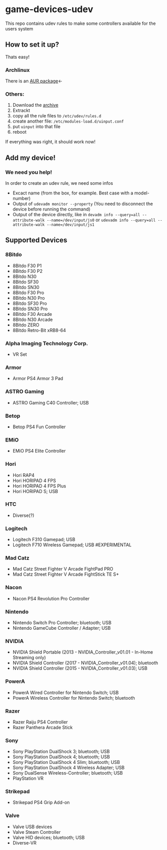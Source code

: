 # game-devices-udev
This repo contains udev rules to make some controllers available for the users system

## How to set it up?
Thats easy!

### Archlinux
There is an [AUR package](https://aur.archlinux.org/packages/game-devices-udev/)←

### Others:
1. Download the [archive](https://gitlab.com/Fabish/game-devices-udev/-/archive/master/game-devices-udev-master.zip)
2. Extrackt
3. copy all the rule files to `/etc/udev/rules.d`
4. create another file: `/etc/modules-load.d/uinput.conf`
5. put `uinput` into that file
6. reboot

If everything was right, it should work now!

## Add my device!
### We need you help!
In order to create an udev rule, we need some infos
* Excact name (from the box, for example. Best case with a model-number)
* Output of `udevadm monitor --property` (You need to disconnect the device before running the command)
* Output of the device directly, like in `devadm info --query=all --attribute-walk --name=/dev/input/js0` or `udevadm info --query=all --attribute-walk --name=/dev/input/js1`

## Supported Devices
### 8Bitdo
* 8Bitdo F30 P1
* 8Bitdo F30 P2
* 8Bitdo N30
* 8Bitdo SF30
* 8Bitdo SN30
* 8Bitdo F30 Pro
* 8Bitdo N30 Pro
* 8Bitdo SF30 Pro
* 8Bitdo SN30 Pro
* 8Bitdo F30 Arcade
* 8Bitdo N30 Arcade
* 8Bitdo ZERO
* 8Bitdo Retro-Bit xRB8-64
### Alpha Imaging Technology Corp.
* VR Set
### Armor
* Armor PS4 Armor 3 Pad
### ASTRO Gaming
* ASTRO Gaming C40 Controller; USB
### Betop
* Betop PS4 Fun Controller
### EMiO
* EMiO PS4 Elite Controller
### Hori
* Hori RAP4
* Hori HORIPAD 4 FPS
* Hori HORIPAD 4 FPS Plus
* Hori HORIPAD S; USB
### HTC
* Diverse(?)
### Logitech
* Logitech F310 Gamepad; USB
* Logitech F710 Wireless Gamepad; USB #EXPERIMENTAL
### Mad Catz
* Mad Catz Street Fighter V Arcade FightPad PRO
* Mad Catz Street Fighter V Arcade FightStick TE S+
### Nacon
* Nacon PS4 Revolution Pro Controller
### Nintendo
* Nintendo Switch Pro Controller; bluetooth; USB
* Nintendo GameCube Controller / Adapter; USB
### NVIDIA
* NVIDIA Shield Portable (2013 - NVIDIA_Controller_v01.01 - In-Home Streaming only)
* NVIDIA Shield Controller (2017 - NVIDIA_Controller_v01.04); bluetooth
* NVIDIA Shield Controller (2015 - NVIDIA_Controller_v01.03); USB
### PowerA
* PowerA Wired Controller for Nintendo Switch; USB
* PowerA Wireless Controller for Nintendo Switch; bluetooth
### Razer
* Razer Raiju PS4 Controller
* Razer Panthera Arcade Stick
### Sony
* Sony PlayStation DualShock 3; bluetooth; USB
* Sony PlayStation DualShock 4; bluetooth; USB
* Sony PlayStation DualShock 4 Slim; bluetooth; USB
* Sony PlayStation DualShock 4 Wireless Adapter; USB
* Sony DualSense Wireless-Controller; bluetooth; USB
* PlayStation VR
### Strikepad
* Strikepad PS4 Grip Add-on
### Valve
* Valve USB devices
* Valve Steam Controller
* Valve HID devices; bluetooth; USB
* Diverse-VR
